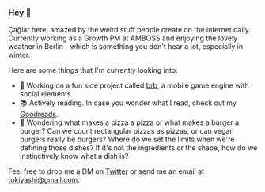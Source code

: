 ### Hey 👋
Çağlar here, amazed by the weird stuff people create on the internet daily. Currently working as a Growth PM at AMBOSS and enjoying the lovely weather in Berlin - which is something you don't hear a lot, especially in winter.

Here are some things that I'm currently looking into:

- 🐙 Working on a fun side project called [brb](https://brb.wtf/), a mobile game engine with social elements.
- 📚 Actively reading. In case you wonder what I read, check out my [Goodreads](https://www.goodreads.com/user/show/42086146-a-lar-bozkurt).
- 🍕 Wondering what makes a pizza a pizza or what makes a burger a burger? Can we count rectangular pizzas as pizzas, or can vegan burgers really be burgers? Where do we set the limits when we're defining those dishes? If it's not the ingredients or the shape, how do we instinctively know what a dish is?

Feel free to drop me a DM on [Twitter](https://twitter.com/ThisIsCaglar) or send me an email at tokiyashi@gmail.com.
